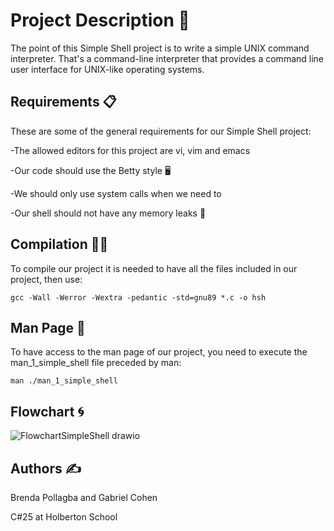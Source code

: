 # Project Description 📝

The point of this Simple Shell project is to write a simple UNIX command interpreter. That's a command-line interpreter that provides a command line user interface for UNIX-like operating systems.
## Requirements 📋

These are some of the general requirements for our Simple Shell project:

-The allowed editors for this project are vi, vim and emacs

-Our code should use the Betty style 🖥️

-We should only use system calls when we need to

-Our shell should not have any memory leaks 🚫
## Compilation 👨‍💻

To compile our project it is needed to have all the files included in our project, then use:
```
gcc -Wall -Werror -Wextra -pedantic -std=gnu89 *.c -o hsh
```
## Man Page 📑

To have access to the man page of our project, you need to execute the man_1_simple_shell file preceded by man:
```
man ./man_1_simple_shell
```
## Flowchart 🌀
![FlowchartSimpleShell drawio](https://github.com/user-attachments/assets/f816859d-1cfe-4223-a2cd-dd3f051148c3)

## Authors ✍️

Brenda Pollagba and Gabriel Cohen

C#25 at Holberton School
